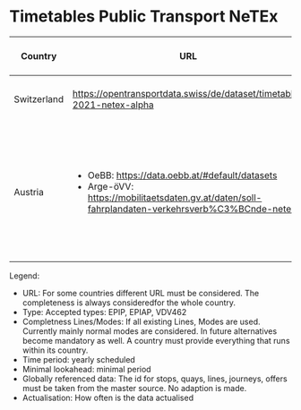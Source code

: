 
# Timetables Public Transport NeTEx
| Country | URL | Type | Rating | Completeness Lines/Modes | Time period |Minimal lookahead|Globally referenced data| Actualisation |License|Remarks|Contact|
|--|--|--|--|--|--|--|--|--|--|--|--|
| Switzerland | https://opentransportdata.swiss/de/dataset/timetable-2021-netex-alpha | Callbased | 70%  | Complete  | year  |60d|no|1w|open|timetable year based files. local master data|opendata@sbb.ch|
| Austria | <ul><li>OeBB: https://data.oebb.at/#default/datasets</li><li>Arge-öVV: https://mobilitaetsdaten.gv.at/daten/soll-fahrplandaten-verkehrsverb%C3%BCnde-netex</li></ul>  | Proprietary | 50%  | Incomplete  | year  |0d|no|90d|no commercial, not open|timetable year based files. Westbahn and other privately owned railway is missing.The Arge-öVV license is not open.|OeBB: OpenData@oebb.at <br>Arge-öVV: https://mobilitaetsdaten.gv.at/kontakt/356/Soll-Fahrplandaten%20Verkehrsverb%C3%BCnde%20(NeTEx)|



Legend:
* URL: For some countries different URL must be considered. The completeness is always consideredfor the whole country.
* Type: Accepted types: EPIP, EPIAP, VDV462
* Completness Lines/Modes: If all existing Lines, Modes are used. Currently mainly normal modes are considered. In future alternatives become mandatory as well. A country must provide everything that runs within its country.
* Time period: yearly scheduled
* Minimal lookahead: minimal period
* Globally referenced data: The id for stops, quays, lines, journeys, offers must be taken from the master source. No adaption is made.
* Actualisation: How often is the data actualised
